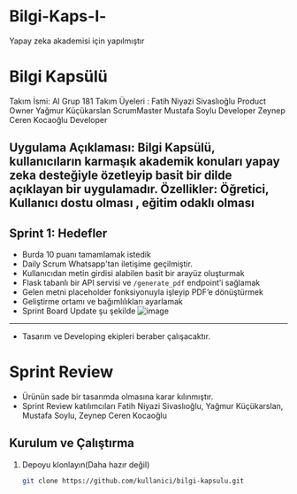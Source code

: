# Bilgi-Kaps-l-
 Yapay zeka akademisi için yapılmıştır
 # Bilgi Kapsülü

  Takım İsmi: AI Grup 181
  Takım Üyeleri : Fatih Niyazi Sivaslıoğlu Product Owner
                  Yağmur Küçükarslan ScrumMaster
                  Mustafa Soylu Developer
                  Zeynep Ceren Kocaoğlu Developer
                  
                  
  
Uygulama Açıklaması: Bilgi Kapsülü, kullanıcıların karmaşık akademik konuları yapay zeka desteğiyle özetleyip basit bir dilde açıklayan bir uygulamadır. 
Özellikler: Öğretici, Kullanıcı dostu olması , eğitim odaklı olması
---

## Sprint 1: Hedefler
- Burda 10 puanı tamamlamak istedik 
- Daily Scrum Whatsapp'tan iletişime geçilmiştir.
- Kullanıcıdan metin girdisi alabilen basit bir arayüz oluşturmak  
- Flask tabanlı bir API servisi ve `/generate_pdf` endpoint’i sağlamak  
- Gelen metni placeholder fonksiyonuyla işleyip PDF’e dönüştürmek  
- Geliştirme ortamı ve bağımlılıkları ayarlamak  
- Sprint Board Update şu şekilde ![image](https://github.com/user-attachments/assets/99c59011-45d0-4865-844d-da4bfa4baf53)

---
- Tasarım ve Developing ekipleri beraber çalışacaktır.


# Sprint Review 
- Ürünün sade bir tasarımda olmasına karar kılınmıştır.
- Sprint Review katılımcıları Fatih Niyazi Sivaslıoğlu, Yağmur Küçükarslan, Mustafa Soylu, Zeynep Ceren Kocaoğlu 
## Kurulum ve Çalıştırma

1. Depoyu klonlayın(Daha hazır değil)  
   ```bash
   git clone https://github.com/kullanici/bilgi-kapsulu.git
   
